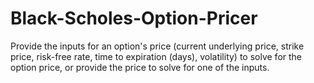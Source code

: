 # Black-Scholes-Option-Pricer
Provide the inputs for an option's price (current underlying price, strike price, risk-free rate, time to expiration (days), volatility) to solve for the option price, or provide the price to solve for one of the inputs.
